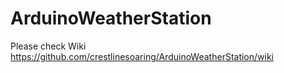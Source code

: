 # ArduinoWeatherStation

Please check Wiki   
https://github.com/crestlinesoaring/ArduinoWeatherStation/wiki   
